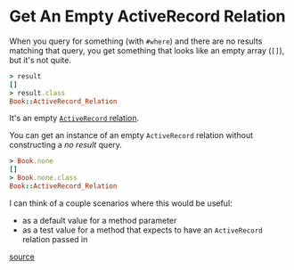 # Get An Empty ActiveRecord Relation

When you query for something (with `#where`) and there are no results matching
that query, you get something that looks like an empty array (`[]`), but it's
not quite.

```ruby
> result
[]
> result.class
Book::ActiveRecord_Relation
```

It's an empty [`ActiveRecord`
relation](https://api.rubyonrails.org/classes/ActiveRecord/Relation.html).

You can get an instance of an empty `ActiveRecord` relation without
constructing a _no result_ query.

```ruby
> Book.none
[]
> Book.none.class
Book::ActiveRecord_Relation
```

I can think of a couple scenarios where this would be useful:

- as a default value for a method parameter
- as a test value for a method that expects to have an `ActiveRecord` relation
  passed in

[source](https://stackoverflow.com/questions/4877931/how-to-return-an-empty-activerecord-relation)
